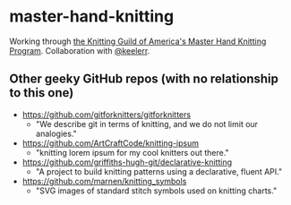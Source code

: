 # master-hand-knitting

Working through [the Knitting Guild of America's Master Hand Knitting Program](https://tkga.org/certification/master-hand-knitting/). Collaboration with [@keelerr](https://github.com/keelerr).

## Other geeky GitHub repos (with no relationship to this one)

* https://github.com/gitforknitters/gitforknitters
  * "We describe git in terms of knitting, and we do not limit our analogies."
* https://github.com/ArtCraftCode/knitting-ipsum
  * "knitting lorem ipsum for my cool knitters out there."
* https://github.com/griffiths-hugh-git/declarative-knitting
  * "A project to build knitting patterns using a declarative, fluent API."
* https://github.com/marnen/knitting_symbols
  * "SVG images of standard stitch symbols used on knitting charts."
